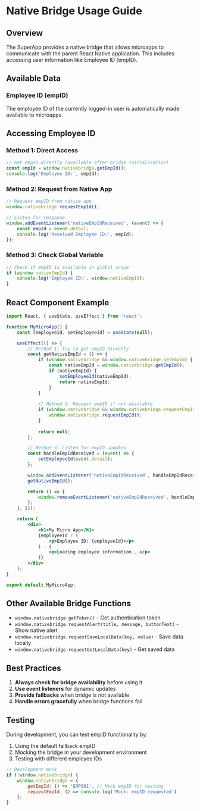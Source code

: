 # Native Bridge Usage Guide

## Overview
The SuperApp provides a native bridge that allows microapps to communicate with the parent React Native application. This includes accessing user information like Employee ID (empID).

## Available Data

### Employee ID (empID)
The employee ID of the currently logged-in user is automatically made available to microapps.

## Accessing Employee ID

### Method 1: Direct Access
```javascript
// Get empID directly (available after bridge initialization)
const empId = window.nativebridge.getEmpId();
console.log('Employee ID:', empId);
```

### Method 2: Request from Native App
```javascript
// Request empID from native app
window.nativebridge.requestEmpId();

// Listen for response
window.addEventListener('nativeEmpIdReceived', (event) => {
    const empId = event.detail;
    console.log('Received Employee ID:', empId);
});
```

### Method 3: Check Global Variable
```javascript
// Check if empID is available in global scope
if (window.nativeEmpId) {
    console.log('Employee ID:', window.nativeEmpId);
}
```

## React Component Example

```jsx
import React, { useState, useEffect } from 'react';

function MyMicroApp() {
    const [employeeId, setEmployeeId] = useState(null);

    useEffect(() => {
        // Method 1: Try to get empID directly
        const getNativeEmpId = () => {
            if (window.nativebridge && window.nativebridge.getEmpId) {
                const nativeEmpId = window.nativebridge.getEmpId();
                if (nativeEmpId) {
                    setEmployeeId(nativeEmpId);
                    return nativeEmpId;
                }
            }
            
            // Method 2: Request empID if not available
            if (window.nativebridge && window.nativebridge.requestEmpId) {
                window.nativebridge.requestEmpId();
            }
            
            return null;
        };

        // Method 3: Listen for empID updates
        const handleEmpIdReceived = (event) => {
            setEmployeeId(event.detail);
        };

        window.addEventListener('nativeEmpIdReceived', handleEmpIdReceived);
        getNativeEmpId();

        return () => {
            window.removeEventListener('nativeEmpIdReceived', handleEmpIdReceived);
        };
    }, []);

    return (
        <div>
            <h1>My Micro App</h1>
            {employeeId ? (
                <p>Employee ID: {employeeId}</p>
            ) : (
                <p>Loading employee information...</p>
            )}
        </div>
    );
}

export default MyMicroApp;
```

## Other Available Bridge Functions

- `window.nativebridge.getToken()` - Get authentication token
- `window.nativebridge.requestAlert(title, message, buttonText)` - Show native alert
- `window.nativebridge.requestSaveLocalData(key, value)` - Save data locally
- `window.nativebridge.requestGetLocalData(key)` - Get saved data

## Best Practices

1. **Always check for bridge availability** before using it
2. **Use event listeners** for dynamic updates
3. **Provide fallbacks** when bridge is not available
4. **Handle errors gracefully** when bridge functions fail

## Testing

During development, you can test empID functionality by:
1. Using the default fallback empID
2. Mocking the bridge in your development environment
3. Testing with different employee IDs

```javascript
// Development mock
if (!window.nativebridge) {
    window.nativebridge = {
        getEmpId: () => 'EMP001', // Mock empID for testing
        requestEmpId: () => console.log('Mock: empID requested')
    };
}
```

